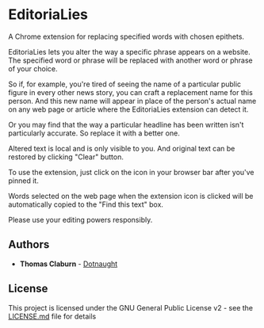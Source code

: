 # EditoriaLies

A Chrome extension for replacing specified words with chosen epithets.

EditoriaLies lets you alter the way a specific phrase appears on a website. The specified word or phrase will be replaced with another word or phrase of your choice. 

So if, for example, you're tired of seeing the name of a particular public figure in every other news story, you can craft a replacement name for this person. And this new name will appear in place of the person's actual name on any web page or article where the EditoriaLies extension can detect it.

Or you may find that the way a particular headline has been written isn't particularly accurate. So replace it with a better one.

Altered text is local and is only visible to you. And original text can be restored by clicking "Clear" button.

To use the extension, just click on the icon in your browser bar after you've pinned it. 

Words selected on the web page when the extension icon is clicked will be automatically copied to the "Find this text" box.

Please use your editing powers responsibly.

## Authors

- **Thomas Claburn** - [Dotnaught](https://github.com/Dotnaught)

## License

This project is licensed under the GNU General Public
License v2 - see the [LICENSE.md](LICENSE.md) file for details
